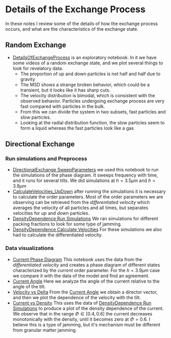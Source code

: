 # Details of the Exchange Process

In these notes I review some of the details of how the exchange process occurs, and what are the characteristics of the exchange state. 

## Random Exchange
* [DetailsOfExchangeProcess](DetailsOfExchangeProcess.ipynb) is an exploratory notebook. In it we have some videos of a random exchange state, and we plot several things to look for revelatory data. 
    * The proportion of up and down particles is not half and half due to gravity
    * The MSD shows a strange broken behavior, which could be a transient, but it looks like it has sharp cuts. 
    * The velocity distribution is bimodal, which is consistent with the observed behavior. Particles undergoing exchange process are very fast compared with particles in the bulk. 
    * From this we can divide the system in two subsets, fast particles and slow particles. 
    * Looking at the radial distribution function, the slow particles seem to form a liquid whereas the fast particles look like a gas
    
## Directional Exchange
### Run simulations and Preprocess
* [DirectionalExchange SweepParameters](https://nbviewer.jupyter.org/github/aortiza/Notes/blob/master/Dimers/ExchangeDetails/DirectionalExchange_SweepParameters.ipynb) we used this notebook to run the simulations of the phase diagram. It sweeps frequency with time, and it runs for several tilts. We did simulations at $h=3.5\mu{}m$ and $h=3.9\mu{}m$
* [CalculateVelocities_UpDown](https://nbviewer.jupyter.org/github/aortiza/Notes/blob/master/Dimers/ExchangeDetails/CalculateVelocities_UpDown.ipynb) after running the simulations it is necessary to calculate the order parameters. Most of the order parameters we are observing can be retrieved from the *differentiated velocity* which averages the velocity of all particles and all times, but separates velocities for *up* and *down* particles. 
* [DensityDependence Run Simulations](https://nbviewer.jupyter.org/github/aortiza/Notes/blob/master/Dimers/ExchangeDetails/DensityDependence_RunSimulations.ipynb) We ran simulations for different packing fractions to look for some type of jamming.  
* [DensityDependence Calculate Velocities](https://nbviewer.jupyter.org/github/aortiza/Notes/blob/master/Dimers/ExchangeDetails/DensityDependence_CalculateVelocities.ipynb) For these simulations we also had to calculate the differentiated velocity.
### Data visualizations
* [Current Phase Diagram](https://nbviewer.jupyter.org/github/aortiza/Notes/blob/master/Dimers/ExchangeDetails/Current_PhaseDiagram.ipynb) This notebook uses the data from the *differentiated velocity* and creates a phase diagram of different states characterized by the *current* order parameter. For the $h = 3.9\mu{}m$ case we compare it with the data of the model and find an agreement. 
* [Current Angle](https://nbviewer.jupyter.org/github/aortiza/Notes/blob/master/Dimers/ExchangeDetails/Current_Angle.ipynb) Here we analyze the angle of the current relative to the angle of the tilt. 
* [Velocity vs Delta](https://nbviewer.jupyter.org/github/aortiza/Notes/blob/master/Dimers/ExchangeDetails/VelocityVsDelta.ipynb) From the [Current Angle](Current_Angle.ipynb) we obtain a director vector, and then we plot the dependence of the velocity with the tilt. 
* [Current vs Density](https://nbviewer.jupyter.org/github/aortiza/Notes/blob/master/Dimers/ExchangeDetails/CurrentVsDensity.ipynb) This uses the data of [DensityDependence Run Simulations](DensityDependence_RunSimulations.ipynb) to produce a plot of the density dependence of the current. We observe that in the range $\Phi\in[0.4,0.6]$ the current decreases monotonically with the density, until it becomes zero at $\Phi=0.6$. I believe this is a type of jamming, but it's mechanism must be different from granular matter jamming. 
